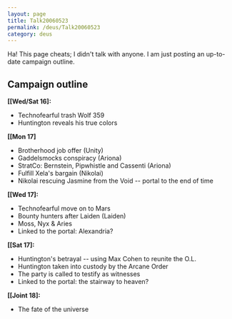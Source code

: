 ```yaml
---
layout: page
title: Talk20060523
permalink: /deus/Talk20060523
category: deus
---
```

Ha! This page cheats; I didn't talk with anyone. I am just posting an up-to-date campaign outline.

## Campaign outline

__[[Wed/Sat 16]:__
* Technofearful trash Wolf 359
* Huntington reveals his true colors

__[[Mon 17]__
* Brotherhood job offer (Unity)
* Gaddelsmocks conspiracy (Ariona)
* StratCo: Bernstein, Pipwhistle and Cassenti (Ariona)
* Fulfill Xela's bargain (Nikolai)
* Nikolai rescuing Jasmine from the Void -- portal to the end of time

__[[Wed 17]:__
* Technofearful move on to Mars
* Bounty hunters after Laiden (Laiden)
* Moss, Nyx &amp; Aries
* Linked to the portal: Alexandria?

__[[Sat 17]:__
* Huntington's betrayal -- using Max Cohen to reunite the O.L.
* Huntington taken into custody by the Arcane Order
* The party is called to testify as witnesses
* Linked to the portal: the stairway to heaven?

__[[Joint 18]:__
* The fate of the universe

